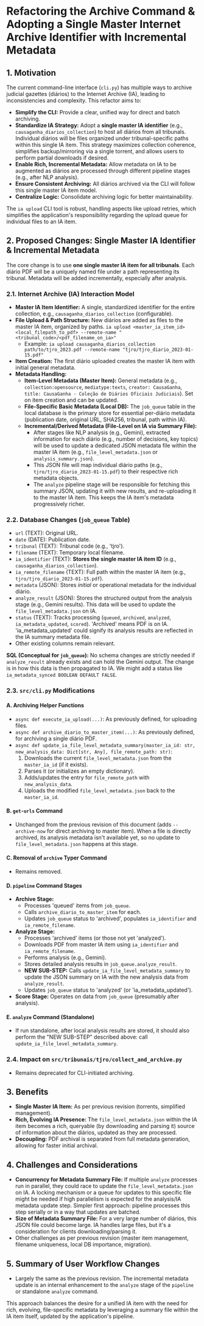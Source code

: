 # Refactoring the Archive Command & Adopting a Single Master Internet Archive Identifier with Incremental Metadata

## 1. Motivation

The current command-line interface (`cli.py`) has multiple ways to archive judicial gazettes (diários) to the Internet Archive (IA), leading to inconsistencies and complexity. This refactor aims to:

- **Simplify the CLI:** Provide a clear, unified way for direct and batch archiving.
- **Standardize IA Strategy:** Adopt a **single master IA identifier** (e.g., `causaganha_diarios_collection`) to host all diários from all tribunals. Individual diários will be files organized under tribunal-specific paths within this single IA item. This strategy maximizes collection coherence, simplifies backup/mirroring via a single torrent, and allows users to perform partial downloads if desired.
- **Enable Rich, Incremental Metadata:** Allow metadata on IA to be augmented as diários are processed through different pipeline stages (e.g., after NLP analysis).
- **Ensure Consistent Archiving:** All diários archived via the CLI will follow this single master IA item model.
- **Centralize Logic:** Consolidate archiving logic for better maintainability.

The `ia upload` CLI tool is robust, handling aspects like upload retries, which simplifies the application's responsibility regarding the upload queue for individual files to an IA item.

## 2. Proposed Changes: Single Master IA Identifier & Incremental Metadata

The core change is to use **one single master IA item for all tribunals**. Each diário PDF will be a uniquely named file under a path representing its tribunal. Metadata will be added incrementally, especially after analysis.

### 2.1. Internet Archive (IA) Interaction Model

- **Master IA Item Identifier:** A single, standardized identifier for the entire collection, e.g., `causaganha_diarios_collection` (configurable).
- **File Upload & Path Structure:** New diários are added as files to the master IA item, organized by paths.
  `ia upload <master_ia_item_id> <local_filepath_to_pdf> --remote-name "<tribunal_code>/<pdf_filename_on_ia>"`
  - Example: `ia upload causaganha_diarios_collection path/to/tjro_2023.pdf --remote-name "tjro/tjro_diario_2023-01-15.pdf"`
- **Item Creation:** The first diário uploaded creates the master IA item with initial general metadata.
- **Metadata Handling:**
  - **Item-Level Metadata (Master Item):** General metadata (e.g., `collection:opensource`, `mediatype:texts`, `creator: CausaGanha`, `title: CausaGanha - Coleção de Diários Oficiais Judiciais`). Set on item creation and can be updated.
  - **File-Specific Basic Metadata (Local DB):** The `job_queue` table in the local database is the primary store for essential per-diário metadata (publication date, original URL, SHA256, tribunal, path within IA).
  - **Incremental/Derived Metadata (File-Level on IA via Summary File):**
    - After stages like NLP analysis (e.g., Gemini), extracted information for each diário (e.g., number of decisions, key topics) will be used to update a dedicated JSON metadata file within the master IA item (e.g., `file_level_metadata.json` or `analysis_summary.json`).
    - This JSON file will map individual diário paths (e.g., `tjro/tjro_diario_2023-01-15.pdf`) to their respective rich metadata objects.
    - The `analyze` pipeline stage will be responsible for fetching this summary JSON, updating it with new results, and re-uploading it to the master IA item. This keeps the IA item's metadata progressively richer.

### 2.2. Database Changes (`job_queue` Table)

- `url` (TEXT): Original URL.
- `date` (DATE): Publication date.
- `tribunal` (TEXT): Tribunal code (e.g., 'tjro').
- `filename` (TEXT): Temporary local filename.
- `ia_identifier` (TEXT): **Stores the single master IA item ID** (e.g., `causaganha_diarios_collection`).
- `ia_remote_filename` (TEXT): Full path within the master IA item (e.g., `tjro/tjro_diario_2023-01-15.pdf`).
- `metadata` (JSON): Stores _initial_ or operational metadata for the individual diário.
- `analyze_result` (JSON): Stores the structured output from the analysis stage (e.g., Gemini results). This data will be used to update the `file_level_metadata.json` on IA.
- `status` (TEXT): Tracks processing (`queued`, `archived`, `analyzed`, `ia_metadata_updated`, `scored`). 'Archived' means PDF is on IA. 'ia_metadata_updated' could signify its analysis results are reflected in the IA summary metadata file.
- Other existing columns remain relevant.

**SQL (Conceptual for `job_queue`):**
No schema changes are strictly needed if `analyze_result` already exists and can hold the Gemini output. The change is in how this data is then propagated to IA. We might add a status like `ia_metadata_synced BOOLEAN DEFAULT FALSE`.

### 2.3. `src/cli.py` Modifications

#### A. Archiving Helper Functions

- `async def execute_ia_upload(...)`: As previously defined, for uploading files.
- `async def archive_diario_to_master_item(...)`: As previously defined, for archiving a single diário PDF.
- `async def update_ia_file_level_metadata_summary(master_ia_id: str, new_analysis_data: Dict[str, Any], file_remote_path: str)`:
  1.  Downloads the current `file_level_metadata.json` from the `master_ia_id` (if it exists).
  2.  Parses it (or initializes an empty dictionary).
  3.  Adds/updates the entry for `file_remote_path` with `new_analysis_data`.
  4.  Uploads the modified `file_level_metadata.json` back to the `master_ia_id`.

#### B. `get-urls` Command

- Unchanged from the previous revision of this document (adds `--archive-now` for direct archiving to master item). When a file is directly archived, its analysis metadata isn't available yet, so no update to `file_level_metadata.json` happens at this stage.

#### C. Removal of `archive` Typer Command

- Remains removed.

#### D. `pipeline` Command Stages

- **Archive Stage:**
  - Processes 'queued' items from `job_queue`.
  - Calls `archive_diario_to_master_item` for each.
  - Updates `job_queue` status to 'archived', populates `ia_identifier` and `ia_remote_filename`.
- **Analyze Stage:**
  - Processes 'archived' items (or those not yet 'analyzed').
  - Downloads PDF from master IA item using `ia_identifier` and `ia_remote_filename`.
  - Performs analysis (e.g., Gemini).
  - Stores detailed analysis results in `job_queue.analyze_result`.
  - **NEW SUB-STEP:** Calls `update_ia_file_level_metadata_summary` to update the JSON summary on IA with the new analysis data from `analyze_result`.
  - Updates `job_queue` status to 'analyzed' (or 'ia_metadata_updated').
- **Score Stage:** Operates on data from `job_queue` (presumably after analysis).

#### E. `analyze` Command (Standalone)

- If run standalone, after local analysis results are stored, it should also perform the "NEW SUB-STEP" described above: call `update_ia_file_level_metadata_summary`.

### 2.4. Impact on `src/tribunais/tjro/collect_and_archive.py`

- Remains deprecated for CLI-initiated archiving.

## 3. Benefits

- **Single Master IA Item:** As per previous revision (torrents, simplified management).
- **Rich, Evolving IA Presence:** The `file_level_metadata.json` within the IA item becomes a rich, queryable (by downloading and parsing it) source of information about the diários, updated as they are processed.
- **Decoupling:** PDF archival is separated from full metadata generation, allowing for faster initial archival.

## 4. Challenges and Considerations

- **Concurrency for Metadata Summary File:** If multiple `analyze` processes run in parallel, they could race to update the `file_level_metadata.json` on IA. A locking mechanism or a queue for updates to this specific file might be needed if high parallelism is expected for the analysis/IA metadata update step. Simpler first approach: pipeline processes this step serially or in a way that updates are batched.
- **Size of Metadata Summary File:** For a very large number of diários, this JSON file could become large. IA handles large files, but it's a consideration for clients downloading/parsing it.
- Other challenges as per previous revision (master item management, filename uniqueness, local DB importance, migration).

## 5. Summary of User Workflow Changes

- Largely the same as the previous revision. The incremental metadata update is an internal enhancement to the `analyze` stage of the `pipeline` or standalone `analyze` command.

This approach balances the desire for a unified IA item with the need for rich, evolving, file-specific metadata by leveraging a summary file within the IA item itself, updated by the application's pipeline.
